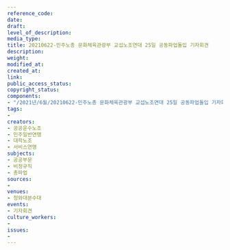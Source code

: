 ```yaml
---
reference_code: 
date: 
draft: 
level_of_description: 
media_type: 
title: 20210622-민주노총 문화체육관광부 교섭노조연대 25일 공동파업돌입 기자회견
description: 
weight: 
modified_at: 
created_at: 
link: 
public_access_status: 
copyright_status: 
components:
- "/2021년/6월/20210622-민주노총 문화체육관광부 교섭노조연대 25일 공동파업돌입 기자회견/403544_58885_4816.jpg"
tags:
- 
creators:
- 공공운수노조
- 민주일반연맹
- 대학노조
- 서비스연맹
subjects:
- 공공부문
- 비정규직
- 총파업
sources:
- 
venues:
- 청와대분수대
events:
- 기자회견
culture_workers:
- 
issues:
- 
---
```

